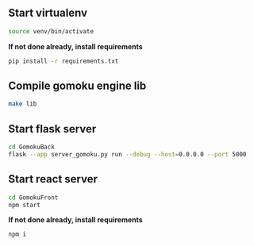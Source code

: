 ## Start virtualenv

```bash
source venv/bin/activate
```

**If not done already, install requirements**

```bash
pip install -r requirements.txt
```

## Compile gomoku engine lib

```bash
make lib
```

## Start flask server

```bash
cd GomokuBack
flask --app server_gomoku.py run --debug --host=0.0.0.0 --port 5000
```

## Start react server

```bash
cd GomokuFront
npm start
```

**If not done already, install requirements**

```
npm i
```